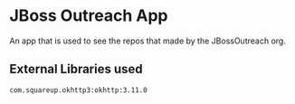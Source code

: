 # JBoss Outreach App

An app that is used to see the repos that made by the JBossOutreach org.

## External Libraries used

```
com.squareup.okhttp3:okhttp:3.11.0
```
